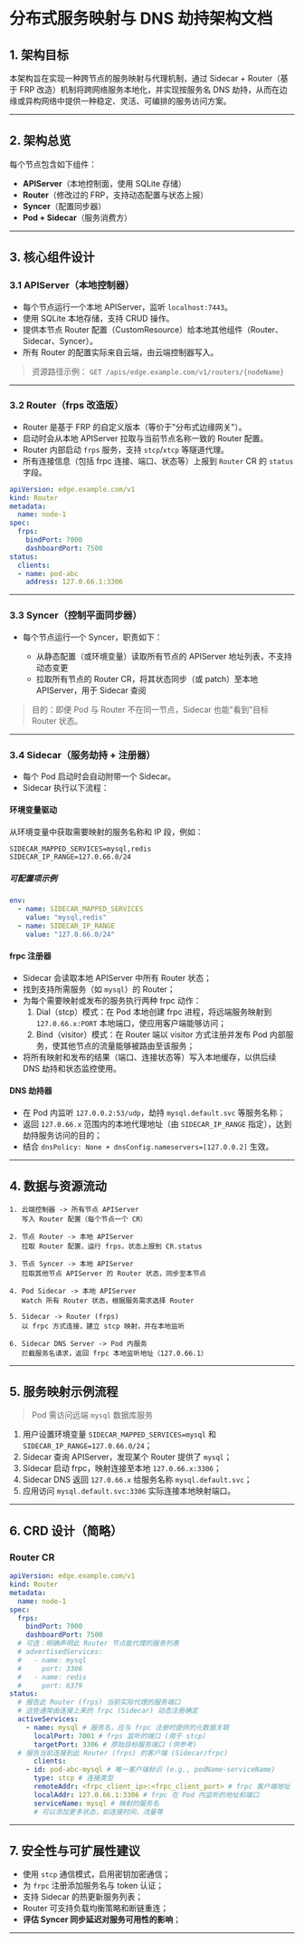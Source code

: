 # 分布式服务映射与 DNS 劫持架构文档

## 1. 架构目标

本架构旨在实现一种跨节点的服务映射与代理机制，通过 Sidecar + Router（基于 FRP 改造）机制将跨网络服务本地化，并实现按服务名 DNS 劫持，从而在边缘或异构网络中提供一种稳定、灵活、可编排的服务访问方案。

---

## 2. 架构总览

每个节点包含如下组件：

* **APIServer**（本地控制面，使用 SQLite 存储）
* **Router**（修改过的 FRP，支持动态配置与状态上报）
* **Syncer**（配置同步器）
* **Pod + Sidecar**（服务消费方）

---

## 3. 核心组件设计

### 3.1 APIServer（本地控制器）

* 每个节点运行一个本地 APIServer，监听 `localhost:7443`。
* 使用 SQLite 本地存储，支持 CRUD 操作。
* 提供本节点 Router 配置（CustomResource）给本地其他组件（Router、Sidecar、Syncer）。
* 所有 Router 的配置实际来自云端，由云端控制器写入。

> 资源路径示例：
> `GET /apis/edge.example.com/v1/routers/{nodeName}`

---

### 3.2 Router（frps 改造版）

* Router 是基于 FRP 的自定义版本（等价于"分布式边缘网关"）。
* 启动时会从本地 APIServer 拉取与当前节点名称一致的 Router 配置。
* Router 内部启动 `frps` 服务，支持 `stcp`/`xtcp` 等隧道代理。
* 所有连接信息（包括 frpc 连接、端口、状态等）上报到 `Router` CR 的 `status` 字段。

```yaml
apiVersion: edge.example.com/v1
kind: Router
metadata:
  name: node-1
spec:
  frps:
    bindPort: 7000
    dashboardPort: 7500
status:
  clients:
  - name: pod-abc
    address: 127.0.66.1:3306
```

---

### 3.3 Syncer（控制平面同步器）

* 每个节点运行一个 Syncer，职责如下：

  * 从静态配置（或环境变量）读取所有节点的 APIServer 地址列表，不支持动态变更
  * 拉取所有节点的 Router CR，将其状态同步（或 patch）至本地 APIServer，用于 Sidecar 查阅

> 目的：即便 Pod 与 Router 不在同一节点，Sidecar 也能"看到"目标 Router 状态。

---

### 3.4 Sidecar（服务劫持 + 注册器）

* 每个 Pod 启动时会自动附带一个 Sidecar。
* Sidecar 执行以下流程：

#### 环境变量驱动

从环境变量中获取需要映射的服务名称和 IP 段，例如：

```env
SIDECAR_MAPPED_SERVICES=mysql,redis
SIDECAR_IP_RANGE=127.0.66.0/24
```

##### 可配置项示例

```yaml
env:
  - name: SIDECAR_MAPPED_SERVICES
    value: "mysql,redis"
  - name: SIDECAR_IP_RANGE
    value: "127.0.66.0/24"
```

#### frpc 注册器

* Sidecar 会读取本地 APIServer 中所有 Router 状态；
* 找到支持所需服务（如 `mysql`）的 Router；
* 为每个需要映射或发布的服务执行两种 frpc 动作：
  1. Dial（stcp）模式：在 Pod 本地创建 frpc 进程，将远端服务映射到 `127.0.66.x:PORT` 本地端口，使应用客户端能够访问；
  2. Bind（visitor）模式：在 Router 端以 visitor 方式注册并发布 Pod 内部服务，使其他节点的流量能够被路由至该服务；
* 将所有映射和发布的结果（端口、连接状态等）写入本地缓存，以供后续 DNS 劫持和状态监控使用。

#### DNS 劫持器

* 在 Pod 内监听 `127.0.0.2:53/udp`，劫持 `mysql.default.svc` 等服务名称；
* 返回 `127.0.66.x` 范围内的本地代理地址（由 `SIDECAR_IP_RANGE` 指定），达到劫持服务访问的目的；
* 结合 `dnsPolicy: None + dnsConfig.nameservers=[127.0.0.2]` 生效。

---

## 4. 数据与资源流动

```text
1. 云端控制器 -> 所有节点 APIServer
   写入 Router 配置（每个节点一个 CR）

2. 节点 Router -> 本地 APIServer
   拉取 Router 配置，运行 frps，状态上报到 CR.status

3. 节点 Syncer -> 本地 APIServer
   拉取其他节点 APIServer 的 Router 状态，同步至本节点

4. Pod Sidecar -> 本地 APIServer
   Watch 所有 Router 状态，根据服务需求选择 Router

5. Sidecar -> Router (frps)
   以 frpc 方式连接，建立 stcp 映射，并在本地监听

6. Sidecar DNS Server -> Pod 内服务
   拦截服务名请求，返回 frpc 本地监听地址（127.0.66.1）
```

---

## 5. 服务映射示例流程

> Pod 需访问远端 `mysql` 数据库服务

1. 用户设置环境变量 `SIDECAR_MAPPED_SERVICES=mysql` 和 `SIDECAR_IP_RANGE=127.0.66.0/24`；
2. Sidecar 查询 APIServer，发现某个 Router 提供了 `mysql`；
3. Sidecar 启动 frpc，映射连接至本地 `127.0.66.x:3306`；
4. Sidecar DNS 返回 `127.0.66.x` 给服务名称 `mysql.default.svc`；
5. 应用访问 `mysql.default.svc:3306` 实际连接本地映射端口。

---

## 6. CRD 设计（简略）

### Router CR

```yaml
apiVersion: edge.example.com/v1
kind: Router
metadata:
  name: node-1
spec:
  frps:
    bindPort: 7000
    dashboardPort: 7500
  # 可选：明确声明此 Router 节点能代理的服务列表
  # advertisedServices:
  #   - name: mysql
  #     port: 3306
  #   - name: redis
  #     port: 6379
status:
  # 报告此 Router (frps) 当前实际代理的服务端口
  # 这些通常由连接上来的 frpc (Sidecar) 动态注册确定
  activeServices:
    - name: mysql # 服务名，应与 frpc 注册时提供的元数据关联
      localPort: 7001 # frps 监听的端口 (用于 stcp)
      targetPort: 3306 # 原始目标服务端口 (供参考)
  # 报告当前连接到此 Router (frps) 的客户端 (Sidecar/frpc)
      clients:
    - id: pod-abc-mysql # 唯一客户端标识 (e.g., podName-serviceName)
      type: stcp # 连接类型
      remoteAddr: <frpc_client_ip>:<frpc_client_port> # frpc 客户端地址
      localAddr: 127.0.66.1:3306 # frpc 在 Pod 内监听的地址和端口
      serviceName: mysql # 映射的服务名
      # 可以添加更多状态，如连接时间、流量等
```

---

## 7. 安全性与可扩展性建议

* 使用 `stcp` 通信模式，启用密钥加密通信；
* 为 `frpc` 注册添加服务名与 token 认证；
* 支持 Sidecar 的热更新服务列表；
* Router 可支持负载均衡策略和断链重连；
* **评估 Syncer 同步延迟对服务可用性的影响**；

---
